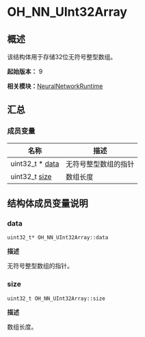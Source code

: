 # OH_NN_UInt32Array


## 概述

该结构体用于存储32位无符号整型数组。

**起始版本：** 9

**相关模块：**[NeuralNetworkRuntime](_neural_network_runtime.md)


## 汇总


### 成员变量

| 名称 | 描述 | 
| -------- | -------- |
| uint32_t \* [data](#data) | 无符号整型数组的指针 | 
| uint32_t [size](#size) | 数组长度 | 


## 结构体成员变量说明


### data

```
uint32_t* OH_NN_UInt32Array::data
```

**描述**

无符号整型数组的指针。


### size

```
uint32_t OH_NN_UInt32Array::size
```

**描述**

数组长度。
